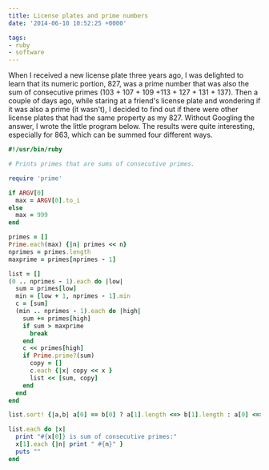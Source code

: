 ```yaml
---
title: License plates and prime numbers
date: '2014-06-10 10:52:25 +0000'

tags:
- ruby
- software
---
```

When I received a new license plate three years ago, I was delighted to learn that its numeric portion, 827, was a prime number that was also the sum of consecutive primes (103 + 107 + 109 +113 + 127 + 131 + 137).  Then a couple of days ago, while staring at a friend's license plate and wondering if it was also a prime (it wasn't), I decided to find out if there were other license plates that had the same property as my 827.  Without Googling the answer, I wrote the little program below.  The results were quite interesting, especially for 863, which can be summed four different ways.

```ruby
#!/usr/bin/ruby

# Prints primes that are sums of consecutive primes.

require 'prime'

if ARGV[0]
  max = ARGV[0].to_i
else
  max = 999
end

primes = []
Prime.each(max) {|n| primes << n}
nprimes = primes.length
maxprime = primes[nprimes - 1]

list = []
(0 .. nprimes - 1).each do |low|
  sum = primes[low]
  min = [low + 1, nprimes - 1].min
  c = [sum]
  (min .. nprimes - 1).each do |high|
    sum += primes[high]
    if sum > maxprime
      break
    end
    c << primes[high]
    if Prime.prime?(sum)
      copy = []
      c.each {|x| copy << x }
      list << [sum, copy]
    end
  end
end

list.sort! {|a,b| a[0] == b[0] ? a[1].length <=> b[1].length : a[0] <=> b[0] }

list.each do |x|
  print "#{x[0]} is sum of consecutive primes:"
  x[1].each {|n| print " #{n}" }
  puts ""
end
```
